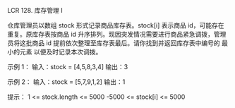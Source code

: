 LCR 128. 库存管理 I

仓库管理员以数组 stock 形式记录商品库存表。stock[i] 表示商品 id，可能存在重复。原库存表按商品 id 升序排列。现因突发情况需要进行商品紧急调拨，管理员将这批商品 id 提前依次整理至库存表最后。请你找到并返回库存表中编号的 最小的元素 以便及时记录本次调拨。


示例 1：
输入：stock = [4,5,8,3,4]
输出：3

示例 2：
输入：stock = [5,7,9,1,2]
输出：1
 
提示：
1 <= stock.length <= 5000
-5000 <= stock[i] <= 5000
